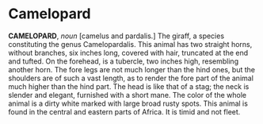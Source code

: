 # Camelopard

**CAMELOPARD**, _noun_ \[camelus and pardalis.\] The giraff, a species constituting the genus Camelopardalis. This animal has two straight horns, without branches, six inches long, covered with hair, truncated at the end and tufted. On the forehead, is a tubercle, two inches high, resembling another horn. The fore legs are not much longer than the hind ones, but the shoulders are of such a vast length, as to render the fore part of the animal much higher than the hind part. The head is like that of a stag; the neck is slender and elegant, furnished with a short mane. The color of the whole animal is a dirty white marked with large broad rusty spots. This animal is found in the central and eastern parts of Africa. It is timid and not fleet.